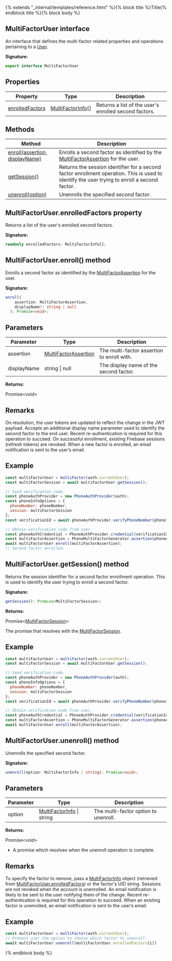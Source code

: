 {% extends "_internal/templates/reference.html" %}{% block title %}Title{% endblock title %}{% block body %}
## MultiFactorUser interface

An interface that defines the multi-factor related properties and operations pertaining to a [User](./auth-types.user.md#user_interface)<!-- -->.

<b>Signature:</b>

```typescript
export interface MultiFactorUser 
```

## Properties

|  Property | Type | Description |
|  --- | --- | --- |
|  [enrolledFactors](./auth-types.multifactoruser.md#multifactoruserenrolledfactors_property) | [MultiFactorInfo](./auth-types.multifactorinfo.md#multifactorinfo_interface)<!-- -->\[\] | Returns a list of the user's enrolled second factors. |

## Methods

|  Method | Description |
|  --- | --- |
|  [enroll(assertion, displayName)](./auth-types.multifactoruser.md#multifactoruserenroll_method) | Enrolls a second factor as identified by the [MultiFactorAssertion](./auth-types.multifactorassertion.md#multifactorassertion_interface) for the user. |
|  [getSession()](./auth-types.multifactoruser.md#multifactorusergetsession_method) | Returns the session identifier for a second factor enrollment operation. This is used to identify the user trying to enroll a second factor. |
|  [unenroll(option)](./auth-types.multifactoruser.md#multifactoruserunenroll_method) | Unenrolls the specified second factor. |

## MultiFactorUser.enrolledFactors property

Returns a list of the user's enrolled second factors.

<b>Signature:</b>

```typescript
readonly enrolledFactors: MultiFactorInfo[];
```

## MultiFactorUser.enroll() method

Enrolls a second factor as identified by the [MultiFactorAssertion](./auth-types.multifactorassertion.md#multifactorassertion_interface) for the user.

<b>Signature:</b>

```typescript
enroll(
    assertion: MultiFactorAssertion,
    displayName?: string | null
  ): Promise<void>;
```

## Parameters

|  Parameter | Type | Description |
|  --- | --- | --- |
|  assertion | [MultiFactorAssertion](./auth-types.multifactorassertion.md#multifactorassertion_interface) | The multi-factor assertion to enroll with. |
|  displayName | string \| null | The display name of the second factor. |

<b>Returns:</b>

Promise&lt;void&gt;

## Remarks

On resolution, the user tokens are updated to reflect the change in the JWT payload. Accepts an additional display name parameter used to identify the second factor to the end user. Recent re-authentication is required for this operation to succeed. On successful enrollment, existing Firebase sessions (refresh tokens) are revoked. When a new factor is enrolled, an email notification is sent to the user’s email.

## Example


```javascript
const multiFactorUser = multiFactor(auth.currentUser);
const multiFactorSession = await multiFactorUser.getSession();

// Send verification code.
const phoneAuthProvider = new PhoneAuthProvider(auth);
const phoneInfoOptions = {
  phoneNumber: phoneNumber,
  session: multiFactorSession
};
const verificationId = await phoneAuthProvider.verifyPhoneNumber(phoneInfoOptions, appVerifier);

// Obtain verification code from user.
const phoneAuthCredential = PhoneAuthProvider.credential(verificationId, verificationCode);
const multiFactorAssertion = PhoneMultiFactorGenerator.assertion(phoneAuthCredential);
await multiFactorUser.enroll(multiFactorAssertion);
// Second factor enrolled.

```

## MultiFactorUser.getSession() method

Returns the session identifier for a second factor enrollment operation. This is used to identify the user trying to enroll a second factor.

<b>Signature:</b>

```typescript
getSession(): Promise<MultiFactorSession>;
```
<b>Returns:</b>

Promise&lt;[MultiFactorSession](./auth-types.multifactorsession.md#multifactorsession_interface)<!-- -->&gt;

The promise that resolves with the [MultiFactorSession](./auth-types.multifactorsession.md#multifactorsession_interface)<!-- -->.

## Example


```javascript
const multiFactorUser = multiFactor(auth.currentUser);
const multiFactorSession = await multiFactorUser.getSession();

// Send verification code.
const phoneAuthProvider = new PhoneAuthProvider(auth);
const phoneInfoOptions = {
  phoneNumber: phoneNumber,
  session: multiFactorSession
};
const verificationId = await phoneAuthProvider.verifyPhoneNumber(phoneInfoOptions, appVerifier);

// Obtain verification code from user.
const phoneAuthCredential = PhoneAuthProvider.credential(verificationId, verificationCode);
const multiFactorAssertion = PhoneMultiFactorGenerator.assertion(phoneAuthCredential);
await multiFactorUser.enroll(multiFactorAssertion);

```

## MultiFactorUser.unenroll() method

Unenrolls the specified second factor.

<b>Signature:</b>

```typescript
unenroll(option: MultiFactorInfo | string): Promise<void>;
```

## Parameters

|  Parameter | Type | Description |
|  --- | --- | --- |
|  option | [MultiFactorInfo](./auth-types.multifactorinfo.md#multifactorinfo_interface) \| string | The multi-factor option to unenroll. |

<b>Returns:</b>

Promise&lt;void&gt;

- A promise which resolves when the unenroll operation is complete.

## Remarks

To specify the factor to remove, pass a [MultiFactorInfo](./auth-types.multifactorinfo.md#multifactorinfo_interface) object (retrieved from [MultiFactorUser.enrolledFactors](./auth-types.multifactoruser.md#multifactoruserenrolledfactors_property)<!-- -->) or the factor's UID string. Sessions are not revoked when the account is unenrolled. An email notification is likely to be sent to the user notifying them of the change. Recent re-authentication is required for this operation to succeed. When an existing factor is unenrolled, an email notification is sent to the user’s email.

## Example


```javascript
const multiFactorUser = multiFactor(auth.currentUser);
// Present user the option to choose which factor to unenroll.
await multiFactorUser.unenroll(multiFactorUser.enrolledFactors[i])

```

{% endblock body %}
